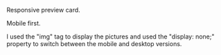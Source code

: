 Responsive preview card.

Mobile first.

I used the "img" tag to display the pictures and used the "display: none;" property to switch between the mobile and desktop versions.
